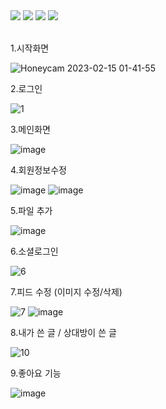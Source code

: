 <div align=left>
<img src="https://img.shields.io/badge/React-61DAFB?style=flat-square&logo=React&logoColor=black"/>
<img src="https://img.shields.io/badge/Typescript-3178C6?style=flat-square&logo=Typescript&logoColor=white"/>
<img src="https://img.shields.io/badge/styled components-DB7093?style=flat-square&logo=styled-components&logoColor=white"/>
<img src="https://img.shields.io/badge/Firebase-FFCA28?style=flat-square&logo=firebase&logoColor=black"/>
</div>
</br>

1.시작화면

![Honeycam 2023-02-15 01-41-55](https://user-images.githubusercontent.com/108607378/218805260-06c43eec-c51e-43d2-8384-8feab6643556.gif)

2.로그인

![1](https://user-images.githubusercontent.com/108607378/218805269-cd440792-9fd9-477d-9b63-905f79bc0740.png)

3.메인화면

![image](https://user-images.githubusercontent.com/108607378/219608436-ba322d38-ee0a-4b98-aaef-e566918a8345.png)

4.회원정보수정

![image](https://user-images.githubusercontent.com/108607378/219613453-870223ce-c546-4ea7-8483-a94dc43eaf8a.png)
![image](https://user-images.githubusercontent.com/108607378/219609027-60a10d54-1c77-419f-92e9-346769627033.png)

5.파일 추가

![image](https://user-images.githubusercontent.com/108607378/219610118-871e5b4f-efbc-4e0d-a288-27bbad6e2e80.png)

6.소셜로그인

![6](https://user-images.githubusercontent.com/108607378/218805286-702314e4-e2d1-4ed2-8e43-77fde3f1c499.png)

7.피드 수정 (이미지 수정/삭제)

![7](https://user-images.githubusercontent.com/108607378/218805290-a3ff6c9e-2733-4e9b-a9a1-49b46cbaaa11.png)
![image](https://user-images.githubusercontent.com/108607378/219613624-ddf00d79-5467-40e0-9024-03e56bf94946.png)

8.내가 쓴 글 / 상대방이 쓴 글

![10](https://user-images.githubusercontent.com/108607378/218805295-ced8e814-2be6-486b-be98-d7a0050c48ba.png)

9.좋아요 기능

![image](https://user-images.githubusercontent.com/108607378/219610580-df5ee95d-2b1f-4dbd-9f88-0b65f81324af.png)
